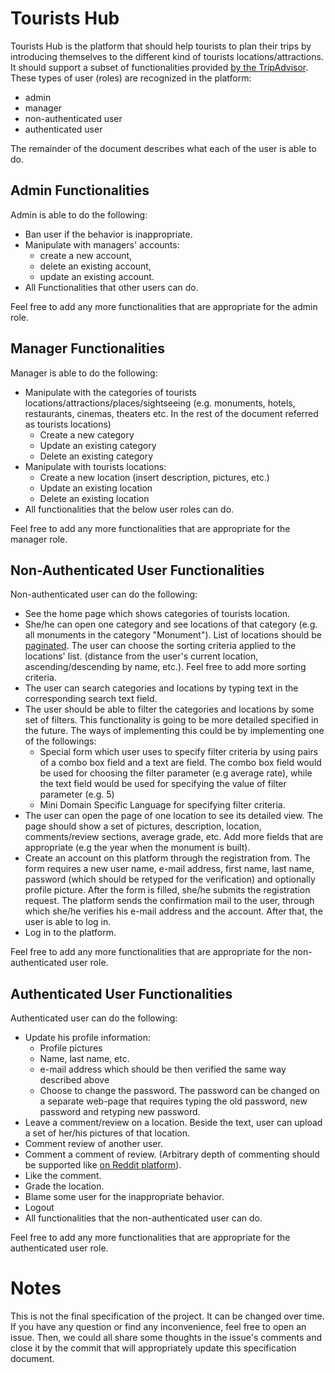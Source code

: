 

# Tourists Hub

Tourists Hub is the platform that should help tourists to plan their trips
by introducing themselves to the different kind of tourists locations/attractions.
It should support a subset of functionalities provided [by the TripAdvisor](https://www.tripadvisor.com/).
These types of user (roles) are recognized in the platform:

-   admin
-   manager
-   non-authenticated user
-   authenticated user

The remainder of the document describes what each of the user is able to do.


## Admin Functionalities

Admin is able to do the following:

-   Ban user if the behavior is inappropriate.
-   Manipulate with managers' accounts:
    -   create a new account,
    -   delete an existing account,
    -   update an existing account.
-   All Functionalities that other users can do.

Feel free to add any more functionalities that are appropriate for the admin role.


## Manager Functionalities

Manager is able to do the following:

-   Manipulate with the categories of tourists locations/attractions/places/sightseeing
    (e.g. monuments, hotels, restaurants, cinemas, theaters etc.
    In the rest of the document referred as tourists locations)
    -   Create a new category
    -   Update an existing category
    -   Delete an existing category
-   Manipulate with tourists locations:
    -   Create a new location (insert description, pictures, etc.)
    -   Update an existing location
    -   Delete an existing location
-   All functionalities that the below user roles can do.

Feel free to add any more functionalities that are appropriate for the manager role.


## Non-Authenticated User Functionalities

Non-authenticated user can do the following:

-   See the home page which shows categories of tourists location.
-   She/he can open one category and see locations of that category (e.g. all monuments in the category "Monument").
    List of locations should be [paginated](https://docs.djangoproject.com/en/3.2/topics/pagination/). The user can choose the sorting criteria applied to the locations' list.
    (distance from the user's current location, ascending/descending by name,
    etc.). Feel free to add more sorting criteria.
-   The user can search categories and locations by typing text in the corresponding search text field.
-   The user should be able to filter the categories and locations by some set of filters.
    This functionality is going to be more detailed specified in the future.
    The ways of implementing this could be by implementing one of the followings:
    -   Special form which user uses to specify filter criteria by using pairs of a combo box field and a text are field.
        The combo box field would be used for choosing the filter parameter (e.g average rate),
        while the text field would be used for specifying the value of filter parameter (e.g. 5)
    -   Mini Domain Specific Language for specifying filter criteria.
-   The user can open the page of one location to see its detailed view.
    The page should show a set of pictures, description, location, comments/review sections,
    average grade, etc. Add more fields that are appropriate (e.g the year when the monument is built).
-   Create an account on this platform through the registration from.
    The form requires a new user name, e-mail address, first name, last name, password
    (which should be retyped for the verification) and optionally profile picture.
    After the form is filled, she/he submits the registration request.
    The platform sends the confirmation mail to the user, through which she/he verifies
    his e-mail address and the account. After that, the user is able to log in.
-   Log in to the platform.

Feel free to add any more functionalities that are appropriate for the non-authenticated user role.


## Authenticated User Functionalities

Authenticated user can do the following:

-   Update his profile information:
    -   Profile pictures
    -   Name, last name, etc.
    -   e-mail address which should be then verified the same way described above
    -   Choose to change the password.
        The password can be changed on a separate web-page that requires
        typing the old password, new password and retyping new password.
-   Leave a comment/review on a location. Beside the text, user can upload a set of
    her/his pictures of that location.
-   Comment review of another user.
-   Comment a comment of review. (Arbitrary depth of commenting should be supported like [on Reddit platform](https://www.reddit.com/r/programming/comments/qzzrwi/php_creator_functions_were_named_to_fall_into/)).
-   Like the comment.
-   Grade the location.
-   Blame some user for the inappropriate behavior.
-   Logout
-   All functionalities that the non-authenticated user can do.

Feel free to add any more functionalities that are appropriate for the authenticated user role.


# Notes

This is not the final specification of the project. It can be changed over time.
If you have any question or find any inconvenience, feel free to open an issue.
Then, we could all share some thoughts in the issue's comments and close it by the commit
that will appropriately update this specification document. 

